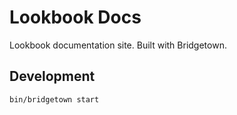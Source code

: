# Lookbook Docs

Lookbook documentation site. Built with Bridgetown.

## Development

```shell
bin/bridgetown start
````